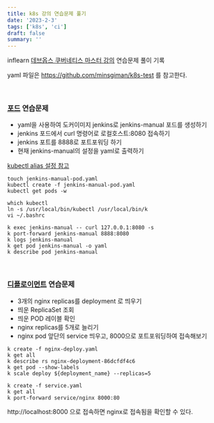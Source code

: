 ```yaml
---
title: k8s 강의 연습문제 풀기
date: '2023-2-3'
tags: ['k8s', 'ci']
draft: false
summary: ''
---
```


inflearn [데브옵스 쿠버네티스 마스터 강의](https://www.inflearn.com/course/%EB%8D%B0%EB%B8%8C%EC%98%B5%EC%8A%A4-%EC%BF%A0%EB%B2%84%EB%84%A4%ED%8B%B0%EC%8A%A4-%EB%A7%88%EC%8A%A4%ED%84%B0/dashboard) 연습문제 풀이 기록

yaml 파일은 https://github.com/minsgiman/k8s-test 를 참고한다.

<br />

### [포드](https://kubernetes.io/docs/concepts/workloads/pods/) 연습문제

* yaml을 사용하여 도커이미지 jenkins로 jenkins-manual 포드를 생성하기
* jenkins 포드에서 curl 명령어로 로컬호스트:8080 접속하기
* jenkins 포트를 8888로 포트포워딩 하기
* 현재 jenkins-manual의 설정을 yaml로 출력하기

[kubectl alias 설정 참고](https://happycloud-lee.tistory.com/88)

```
touch jenkins-manual-pod.yaml
kubectl create -f jenkins-manual-pod.yaml
kubectl get pods -w

which kubectl
ln -s /usr/local/bin/kubectl /usr/local/bin/k
vi ~/.bashrc

k exec jenkins-manual -- curl 127.0.0.1:8080 -s
k port-forward jenkins-manual 8888:8080
k logs jenkins-manual
k get pod jenkins-manual -o yaml
k describe pod jenkins-manual
```

<br />

### [디플로이먼트](https://kubernetes.io/docs/concepts/workloads/controllers/deployment/) 연습문제

* 3개의 nginx replicas를 deployment 로 띄우기
* 띄운 ReplicaSet 조회
* 띄운 POD 레이블 확인
* nginx replicas를 5개로 늘리기
* nginx pod 앞단의 service 띄우고, 8000으로 포트포워딩하여 접속해보기

```
k create -f nginx-deploy.yaml
k get all
k describe rs nginx-deployment-86dcfdf4c6
k get pod --show-labels
k scale deploy ${deployment_name} --replicas=5

k create -f service.yaml
k get all
k port-forward service/nginx 8000:80
```

http://localhost:8000 으로 접속하면 nginx로 접속됨을 확인할 수 있다.
